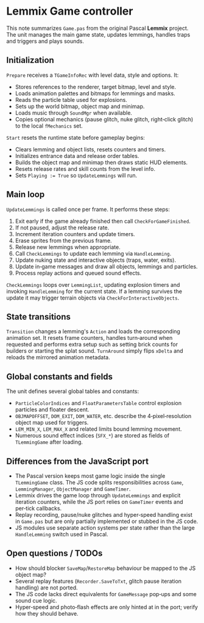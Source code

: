 # Lemmix Game controller

This note summarizes `Game.pas` from the original Pascal **Lemmix** project. The unit manages the main game state, updates lemmings, handles traps and triggers and plays sounds.

## Initialization

`Prepare` receives a `TGameInfoRec` with level data, style and options. It:

- Stores references to the renderer, target bitmap, level and style.
- Loads animation palettes and bitmaps for lemmings and masks.
- Reads the particle table used for explosions.
- Sets up the world bitmap, object map and minimap.
- Loads music through `SoundMgr` when available.
- Copies optional mechanics (pause glitch, nuke glitch, right‑click glitch) to the local `fMechanics` set.

`Start` resets the runtime state before gameplay begins:

- Clears lemming and object lists, resets counters and timers.
- Initializes entrance data and release order tables.
- Builds the object map and minimap then draws static HUD elements.
- Resets release rates and skill counts from the level info.
- Sets `Playing := True` so `UpdateLemmings` will run.

## Main loop

`UpdateLemmings` is called once per frame. It performs these steps:

1. Exit early if the game already finished then call `CheckForGameFinished`.
2. If not paused, adjust the release rate.
3. Increment iteration counters and update timers.
4. Erase sprites from the previous frame.
5. Release new lemmings when appropriate.
6. Call `CheckLemmings` to update each lemming via `HandleLemming`.
7. Update nuking state and interactive objects (traps, water, exits).
8. Update in‑game messages and draw all objects, lemmings and particles.
9. Process replay actions and queued sound effects.

`CheckLemmings` loops over `LemmingList`, updating explosion timers and invoking `HandleLemming` for the current state. If a lemming survives the update it may trigger terrain objects via `CheckForInteractiveObjects`.

## State transitions

`Transition` changes a lemming's `Action` and loads the corresponding animation set. It resets frame counters, handles turn‑around when requested and performs extra setup such as setting brick counts for builders or starting the splat sound. `TurnAround` simply flips `xDelta` and reloads the mirrored animation metadata.

## Global constants and fields

The unit defines several global tables and constants:

- `ParticleColorIndices` and `FloatParametersTable` control explosion particles and floater descent.
- `OBJMAPOFFSET`, `DOM_EXIT`, `DOM_WATER`, etc. describe the 4‑pixel‑resolution object map used for triggers.
- `LEM_MIN_X`, `LEM_MAX_X` and related limits bound lemming movement.
- Numerous sound effect indices (`SFX_*`) are stored as fields of `TLemmingGame` after loading.

## Differences from the JavaScript port

- The Pascal version keeps most game logic inside the single `TLemmingGame` class. The JS code splits responsibilities across `Game`, `LemmingManager`, `ObjectManager` and `GameTimer`.
- Lemmix drives the game loop through `UpdateLemmings` and explicit iteration counters, while the JS port relies on `GameTimer` events and per‑tick callbacks.
- Replay recording, pause/nuke glitches and hyper‑speed handling exist in `Game.pas` but are only partially implemented or stubbed in the JS code.
- JS modules use separate action systems per state rather than the large `HandleLemming` switch used in Pascal.

## Open questions / TODOs

- How should blocker `SaveMap`/`RestoreMap` behaviour be mapped to the JS object map?
- Several replay features (`Recorder.SaveToTxt`, glitch pause iteration handling) are not ported.
- The JS code lacks direct equivalents for `GameMessage` pop‑ups and some sound cue logic.
- Hyper‑speed and photo‑flash effects are only hinted at in the port; verify how they should behave.

